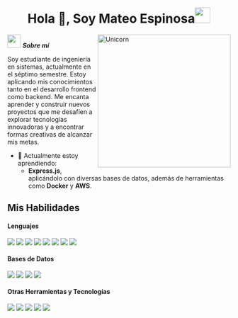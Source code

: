 <h1 align="center"><b>Hola 👋, Soy Mateo Espinosa</b><img src="https://media.giphy.com/media/hvRJCLFzcasrR4ia7z/giphy.gif" width="35"></h1>  
<!--  -->
<img align="right" width=300px alt="Unicorn" src="https://c.tenor.com/GN73MKBawZYAAAAi/busy-cute.gif" />  

<img src="https://media.giphy.com/media/ObNTw8Uzwy6KQ/giphy.gif" width="30px">&nbsp;***Sobre mí***  

Soy estudiante de ingeniería en sistemas, actualmente en el séptimo semestre. Estoy aplicando mis conocimientos tanto en el desarrollo frontend como backend. Me encanta aprender y construir nuevos proyectos que me desafíen a explorar tecnologías innovadoras y a encontrar formas creativas de alcanzar mis metas.  
- 🌱 Actualmente estoy aprendiendo:  
  - **Express.js**, aplicándolo con diversas bases de datos, además de herramientas como **Docker** y **AWS**.  


## Mis Habilidades  

<h4> Lenguajes </h4>  
<span>  
  <img src="https://img.shields.io/badge/HTML5-E34F26?style=for-the-badge&logo=html5&logoColor=white">  
  <img src="https://img.shields.io/badge/CSS3-1572B6?style=for-the-badge&logo=css3&logoColor=white">  
  <img src="https://img.shields.io/badge/JavaScript-F7DF1E?style=for-the-badge&logo=javascript&logoColor=black">  
  <img src="https://img.shields.io/badge/java-%23ED8B00.svg?style=for-the-badge&logo=openjdk&logoColor=white">  
  <img src="https://img.shields.io/badge/Python-3670A0?style=for-the-badge&logo=python&logoColor=ffdd54">  
  <img src="https://img.shields.io/badge/node.js-6DA55F?style=for-the-badge&logo=node.js&logoColor=white">  
  <img src="https://img.shields.io/badge/express.js-%23404d59.svg?style=for-the-badge&logo=express&logoColor=%2361DAFB">  
  <img src="https://img.shields.io/badge/android%20studio-346ac1?style=for-the-badge&logo=android%20studio&logoColor=white">  

</span>  

<h4> Bases de Datos </h4>
<span>
  <img src="https://img.shields.io/badge/MySQL-4479A1?style=for-the-badge&logo=mysql&logoColor=white">
  <img src="https://img.shields.io/badge/MongoDB-%2347A248.svg?style=for-the-badge&logo=mongodb&logoColor=white">
  <img src="https://img.shields.io/badge/Firebase-%23039BE5.svg?style=for-the-badge&logo=firebase">
  <img src="https://img.shields.io/badge/PostgreSQL-336791?style=for-the-badge&logo=postgresql&logoColor=white">
</span>
<p>

<h4> Otras Herramientas y Tecnologías </h4>  
<span>  
  <img src="https://img.shields.io/badge/Git-F05032?style=for-the-badge&logo=git&logoColor=white">  
  <img src="https://img.shields.io/badge/MySQL-00000F?style=for-the-badge&logo=mysql&logoColor=white">  
  <img src="https://img.shields.io/badge/Postman-FF6C37?style=for-the-badge&logo=postman&logoColor=white">  
  <img src="https://img.shields.io/badge/Docker-%230db7ed.svg?style=for-the-badge&logo=docker&logoColor=white">  
  <img src="https://img.shields.io/badge/AWS-%23FF9900.svg?style=for-the-badge&logo=amazon-aws&logoColor=white">  
</span>  

##
